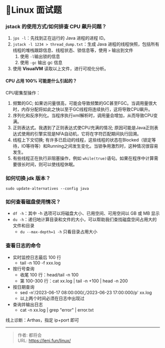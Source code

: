 # 🚩Linux 面试题


<!--more-->

### jstack 的使用方式/如何排查 CPU 飙升问题？

<!--more-->

1. `jps -l`：先找到正在运行的 Java 进程的进程 ID。
2. `jstack -l 1234 > thread_dump.txt`：生成 Java 进程的线程快照，包括所有线程的堆栈跟踪信息、线程状态、锁信息等，使用 `>` 输出到文件
   1. 使用 `-l`输出锁的信息
   2. 使用 `-gc` 输出 gc 信息
3. 使用 **VisualVM** 读取以上文件，进行可视化分析。
#### CPU 占用 100% 可能是什么引起的？
CPU密集型操作：

1. 频繁的GC; 如果访问量很高，可能会导致频繁的GC甚至FGC。当调用量很大时，内存分配将如此之快以至于GC线程将连续执行，这将导致CPU飙升。
2. 序列化和反序列化。当程序执行xml解析时，调用量会增加，从而导致CPU变满。
3. 正则表达式。我遇到了正则表达式使CPU充满的情况; 原因可能是Java正则表达式使用的引擎实现是NFA自动机，它将在字符匹配期间执行回溯。
4. 线程上下文切换; 有许多已启动的线程，这些线程的状态在Blocked（锁定等待，IO等待等）和Running之间发生变化。当锁争用激烈时，这种情况很容易发生。
5. 有些线程正在执行非阻塞操作，例如 `while(true)`语句。如果在程序中计算需要很长时间，则可以使线程休眠。
### 如何切换 jdk 版本？
`sudo update-alternatives --config java`
### 如何查看磁盘使用情况？

- `df -h`：其中 -h 选项可以将磁盘大小、已用空间、可用空间以 GB 或 MB 显示
- `du -h`：递归地计算目录和文件的大小，可以帮助我们查找磁盘空间占用大的文件和目录
   - `du --max-depth=1 -h` 只看目录占用大小
### 查看日志的命令

- 实时监控日志最后 100 行
   - tail -n 100 -f xxx.log
- 按行号查询
   - 收尾 100 行：head/tail -n 100
   - 第 100-300 行：cat xx.log | tail -n +100 | head -n 200
- 按日期查询
   - sed -n'/2023-06-17 08:00:000/,/2023-06-23 17:00:000/p' xx.log
   - 以上两个时间必须在日志中出现过
- 查询并输出日志
   - cat -n xx.log | grep "error" | error.txt

线上诊断：Arthas，指定 ip+port 即可


---

> 作者: 都将会  
> URL: https://leni.fun/linux/  

